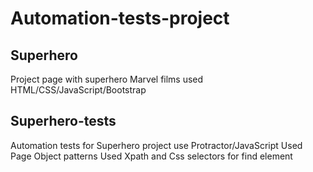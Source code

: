 # Automation-tests-project

<h2> Superhero </h2> 
Project page with superhero Marvel films used HTML/CSS/JavaScript/Bootstrap

<h2> Superhero-tests </h2>
Automation tests for Superhero project use Protractor/JavaScript 
Used Page Object patterns
Used Xpath and Css selectors for find element
